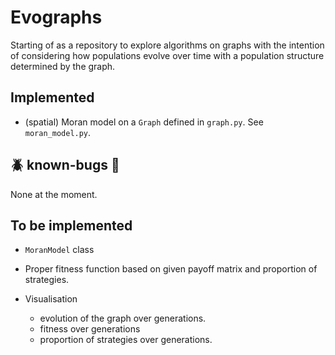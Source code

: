 # Evographs
Starting of as a repository to explore algorithms on graphs with the intention of considering how populations evolve over time with a population structure determined by the graph.

## Implemented
* (spatial) Moran model on a `Graph` defined in `graph.py`. See `moran_model.py`.

## :beetle: known-bugs :bug:
None at the moment.

## To be implemented
* `MoranModel` class
* Proper fitness function based on given payoff matrix and proportion of strategies.

* Visualisation
    - evolution of the graph over generations.
    - fitness over generations
    - proportion of strategies over generations.